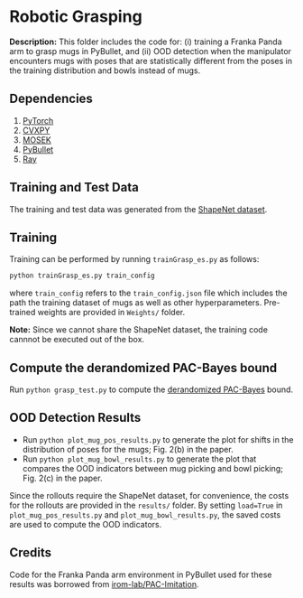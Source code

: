 # Robotic Grasping

**Description:** This folder includes the code for: (i) training a Franka Panda arm to grasp mugs in PyBullet, and (ii) OOD detection when the manipulator encounters mugs with poses that are statistically different from the poses in the training distribution and bowls instead of mugs.

## Dependencies
1. [PyTorch](https://pytorch.org/)
2. [CVXPY](https://www.cvxpy.org/) 
3. [MOSEK](https://www.mosek.com/)
4. [PyBullet](https://pybullet.org/)
5. [Ray](https://ray.io/)

## Training and Test Data
The training and test data was generated from the [ShapeNet dataset](https://shapenet.org/).

## Training
Training can be performed by running `trainGrasp_es.py` as follows:
```python
python trainGrasp_es.py train_config
```
where `train_config` refers to the `train_config.json` file which includes the path the training dataset of mugs as well as other hyperparameters. Pre-trained weights are provided in `Weights/` folder.

**Note:** Since we cannot share the ShapeNet dataset, the training code cannnot be executed out of the box.

## Compute the derandomized PAC-Bayes bound
Run `python grasp_test.py` to compute the [derandomized PAC-Bayes](https://arxiv.org/pdf/2102.08649.pdf) bound.

## OOD Detection Results
- Run `python plot_mug_pos_results.py` to generate the plot for shifts in the distribution of poses for the mugs; Fig. 2(b) in the paper. 
- Run `python plot_mug_bowl_results.py` to generate the plot that compares the OOD indicators between mug picking and bowl picking; Fig. 2(c) in the paper.

Since the rollouts require the ShapeNet dataset, for convenience, the costs for the rollouts are provided in the `results/` folder. By setting `load=True` in `plot_mug_pos_results.py` and `plot_mug_bowl_results.py`, the saved costs are used to compute the OOD indicators.

## Credits
Code for the Franka Panda arm environment in PyBullet used for these results was borrowed from [irom-lab/PAC-Imitation](https://github.com/irom-lab/PAC-Imitation).

